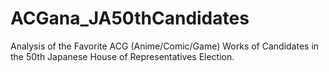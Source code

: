 # ACGana_JA50thCandidates
Analysis of the Favorite ACG (Anime/Comic/Game) Works of Candidates in the 50th Japanese House of Representatives Election.
